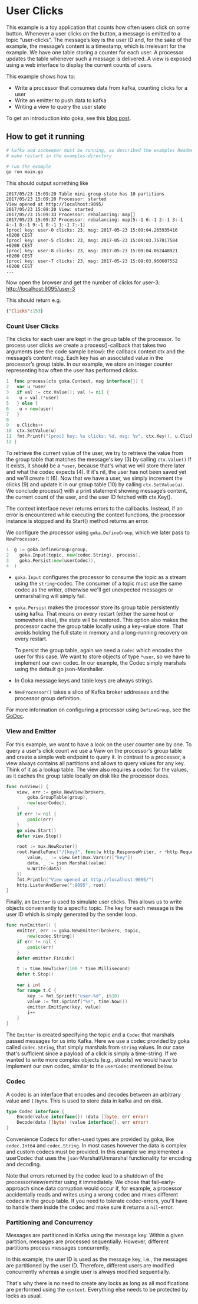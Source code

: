 # User Clicks

This example is a toy application that counts how often users click on some button. Whenever a user clicks on the button, a message is emitted to a topic “user-clicks”. The message’s key is the user ID and, for the sake of the example, the message’s content is a timestamp, which is irrelevant for the example. We have one table storing a counter for each user. A processor updates the table whenever such a message is delivered. A view is exposed using a web interface to display the current counts of users.

This example shows how to:

* Write a processor that consumes data from kafka, counting clicks for a user
* Write an emitter to push data to kafka
* Writing a view to query the user state

To get an introduction into goka, see this [blog post](http://tech.lovoo.com/2017/05/23/goka).

## How to get it running
```bash
# kafka and zookeeper must be running, as described the examples Readme by running
# make restart in the examples-directory

# run the example
go run main.go
```

This should output something like

```
2017/05/23 15:09:20 Table mini-group-state has 10 partitions
2017/05/23 15:09:20 Processor: started
View opened at http://localhost:9095/
2017/05/23 15:09:20 View: started
2017/05/23 15:09:33 Processor: rebalancing: map[]
2017/05/23 15:09:37 Processor: rebalancing: map[5:-1 6:-1 2:-1 3:-1 4:-1 8:-1 9:-1 0:-1 1:-1 7:-1]
[proc] key: user-0 clicks: 23, msg: 2017-05-23 15:09:04.265935416 +0200 CEST
[proc] key: user-5 clicks: 23, msg: 2017-05-23 15:09:03.757817584 +0200 CEST
[proc] key: user-8 clicks: 23, msg: 2017-05-23 15:09:04.062448921 +0200 CEST
[proc] key: user-7 clicks: 23, msg: 2017-05-23 15:09:03.960607552 +0200 CEST
...
```
Now open the browser and get the number of clicks for user-3: <http://localhost:9095/user-3>

This should return e.g.

```json
{"Clicks":153}
```

### Count User Clicks

The clicks for each user are kept in the group table of the processor.
To process user clicks we create a process()-callback that takes two arguments
(see the code sample below): the callback context ctx and the message’s content
msg. Each key has an associated value in the processor’s group table. In our
example, we store an integer counter representing how often the user has
performed clicks.

```go
1  func process(ctx goka.Context, msg interface{}) {
2   var u *user
3   if val := ctx.Value(); val != nil {
4    u = val.(*user)
5   } else {
6    u = new(user)
7   }
8
9   u.Clicks++
10  ctx.SetValue(u)
11  fmt.Printf("[proc] key: %s clicks: %d, msg: %v", ctx.Key(), u.Clicks, msg)
12 }
```


To retrieve the current value of the user, we try to retrieve the value from the group table that matches the message's key (3) by calling
`ctx.Value()`
If it exists, it should be a `*user`, because that's what we will store there later and what the
codec expects (4).
If it's nil, the user has not been saved yet and we'll create it (6).
Now that we have a user, we simply increment the clicks (9) and
update it in our group table (10) by calling `ctx.SetValue(u)`.
We conclude process() with a print statement showing message’s content, the
current count of the user, and the user ID fetched with ctx.Key().

The context interface never returns errors to the callbacks. Instead, if an error is encountered while executing the context functions, the processor instance is stopped and its Start() method returns an error.


We configure the processor using `goka.DefineGroup`, which we later
pass to `NewProcessor`.

```go
1  g := goka.DefineGroup(group,
2    goka.Input(topic, new(codec.String), process),
3    goka.Persist(new(userCodec)),
4  )
```

* `goka.Input` configures the processor to consume the topic as a stream using the `string`-codec.
The consumer of a topic must use the same codec as the writer, otherwise we'll get unexpected messages or
unmarshalling will simply fail.

* `goka.Persist` makes the processor store its group table persistently using kafka. That means on every
restart (either the same host or somewhere else), the state will be restored.
This option also makes the processor cache the group table locally using a key-value store.
That avoids holding the full state in memory and a long-running recovery on every restart.

  To persist the group table, again we need a `Codec` which encodes the user for this case.
  We want to store objects of type `*user`, so we have to implement our own codec. In our example,
  the Codec simply marshals using the default go json-Marshaller.

* In Goka message keys and table keys are always strings.

* `NewProcessor()` takes a slice of Kafka broker addresses and the processor group definition.

For more information on configuring a processor using `DefineGroup`, see the [GoDoc](https://godoc.org/github.com/lovoo/goka#DefineGroup).


### View and Emitter

For this example, we want to have a look on the user counter one by one. To query a user's click
count we use a *View* on the processor's group table and create a simple web endpoint
to query it.
In contrast to a processor, a view always contains all partitions and allows to query
values for any key. Think of it as a lookup table.
The view also requires a codec for the values, as it caches the group table locally on disk like the processor does.

```go
func runView() {
	view, err := goka.NewView(brokers,
		goka.GroupTable(group),
		new(userCodec),
	)
	if err != nil {
		panic(err)
	}
	go view.Start()
	defer view.Stop()

	root := mux.NewRouter()
	root.HandleFunc("/{key}", func(w http.ResponseWriter, r *http.Request) {
		value, _ := view.Get(mux.Vars(r)["key"])
		data, _ := json.Marshal(value)
		w.Write(data)
	})
	fmt.Println("View opened at http://localhost:9095/")
	http.ListenAndServe(":9095", root)
}
```

Finally, an `Emitter` is used to simulate user clicks. This allows us to write objects conveniently to a specific topic. The key for each message is the user ID which is simply generated by the sender loop.

```go
func runEmitter() {
	emitter, err := goka.NewEmitter(brokers, topic,
		new(codec.String))
	if err != nil {
		panic(err)
	}
	defer emitter.Finish()

	t := time.NewTicker(100 * time.Millisecond)
	defer t.Stop()

	var i int
	for range t.C {
		key := fmt.Sprintf("user-%d", i%10)
		value := fmt.Sprintf("%s", time.Now())
		emitter.EmitSync(key, value)
		i++
	}
}
```

The `Emitter` is created specifying the topic and a `Codec` that marshals passed messages for us into Kafka.
Here we use a codec provided by goka called `codec.String`, that simply marshals from `string` values.
In our case that's sufficient since a payload of a click is simply a time-string. If we wanted to write more
complex objects (e.g., structs) we would have to implement our own codec, similar to the `userCodec` mentioned below.

### Codec

A codec is an interface that encodes and decodes between an arbitrary value and `[]byte`. This is used to store data in kafka and on disk.
```go
type Codec interface {
	Encode(value interface{}) (data []byte, err error)
	Decode(data []byte) (value interface{}, err error)
}
```
Convenience Codecs for often-used types are provided by goka, like `codec.Int64` and `codec.String`. In most cases however the data is
complex and custom codecs must be provided. In this example we implemented a userCodec that uses the `json`-Marshal/Unmarshal functionality for encoding and decoding.

Note that errors returned by the codec lead to a shutdown of the
processor/view/emitter using it immediately. We chose that fail-early-approach since data corruption would occur if,
for example, a processor accidentally reads and writes using a wrong codec and mixes different codecs in the group table.
If you need to tolerate codec-errors, you'll have to handle them inside the codec and make sure it returns a `nil`-error.

### Partitioning and Concurrency

Messages are partitioned in Kafka using the message key. Within a given partition, messages are processed sequentially. However, different partitions process messages concurrently.

In this example, the user ID is used as the message key, i.e., the messages are partitioned by the user ID.
Therefore, different users are modified concurrently whereas a single user is always modified sequentially.

That's why there is no need to create any locks as long as all modifications are performed using the `context`.
Everything else needs to be protected by locks as usual.


[GoDoc]: https://godoc.org/github.com/lovoo/goka
[examples]: https://github.com/lovoo/goka/tree/master/examples
